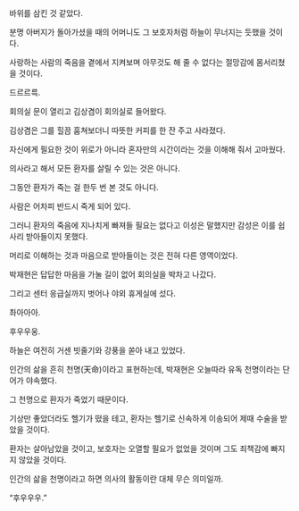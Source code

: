 바위를 삼킨 것 같았다.

분명 아버지가 돌아가셨을 때의 어머니도 그 보호자처럼 하늘이 무너지는 듯했을 것이다.

사랑하는 사람의 죽음을 곁에서 지켜보며 아무것도 해 줄 수 없다는 절망감에 몸서리쳤을 것이다.

드르르륵.

회의실 문이 열리고 김상겸이 회의실로 들어왔다.

김상겸은 그를 힐끔 훔쳐보더니 따뜻한 커피를 한 잔 주고 사라졌다.

자신에게 필요한 것이 위로가 아니라 혼자만의 시간이라는 것을 이해해 줘서 고마웠다.

의사라고 해서 모든 환자를 살릴 수 있는 것은 아니다.

그동안 환자가 죽는 걸 한두 번 본 것도 아니다.

사람은 어차피 반드시 죽게 되어 있다.

그러니 환자의 죽음에 지나치게 빠져들 필요는 없다고 이성은 말했지만 감성은 이를 쉽사리 받아들이지 못했다.

머리로 이해하는 것과 마음으로 받아들이는 것은 전혀 다른 영역이었다.

박재현은 답답한 마음을 가눌 길이 없어 회의실을 박차고 나갔다.

그리고 센터 응급실까지 벗어나 야외 휴게실에 섰다.

촤아아아.

후우우웅.

하늘은 여전히 거센 빗줄기와 강풍을 쏟아 내고 있었다.

인간의 삶을 흔히 천명(天命)이라고 표현하는데, 박재현은 오늘따라 유독 천명이라는 단어가 야속했다.

그 천명으로 환자가 죽었기 때문이다.

기상만 좋았더라도 헬기가 떴을 테고, 환자는 헬기로 신속하게 이송되어 제때 수술을 받았을 것이다.

환자는 살아남았을 것이고, 보호자는 오열할 필요가 없었을 것이며 그도 죄책감에 빠지지 않았을 것이다.

인간의 삶을 천명이라고 하면 의사의 활동이란 대체 무슨 의미일까.

“후우우우.”